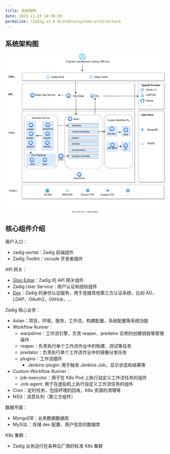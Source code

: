 ```yaml
---
title: 系统架构
date: 2023-11-23 14:36:29
permalink: /Zadig v2.0.0/stable/system-architecture
---
```


## 系统架构图

![Architecture_diagram](../../_images/Zadig-System-Architecture.svg)

## 核心组件介绍
用户入口：
- zadig-portal：Zadig 前端组件
- Zadig Toolkit：vscode 开发者插件

API 网关：
- [Gloo Edge](https://github.com/solo-io/gloo)：Zadig 的 API 网关组件
- Zadig User Service：用户认证和授权组件
- [Dex](https://github.com/dexidp/dex)：Zadig 的身份认证服务，用于连接其他第三方认证系统，比如 AD，LDAP，OAuth2，GitHub，...

Zadig 核心业务：
- Aslan：项目，环境，服务，工作流，构建配置，系统配置等系统功能
- Workflow Runner：
  - warpdrive：工作流引擎，负责 reaper、predator 实例的创建销毁等管理操作
  - reaper：负责执行单个工作流作业中的构建、测试等任务
  - predator：负责执行单个工作流作业中的镜像分发任务
  - plugins：工作流插件
    - Jenkins-plugin: 用于触发 Jenkins Job，显示状态和结果等
- Custom Workflow Runner：
  - job-executor：用于在 K8s Pod 上执行自定义工作流任务的组件
  - Job-agent: 用于在虚拟机上执行自定义工作流任务的组件
- Cron：定时任务，包括环境的回收，K8s 资源的清理等
- NSQ：消息队列（第三方组件）

数据平面：
- MongoDB：业务数据数据库
- MySQL：存储 dex 配置、用户信息的数据库

K8s 集群：
- Zadig 业务运行在各种云厂商的标准 K8s 集群
